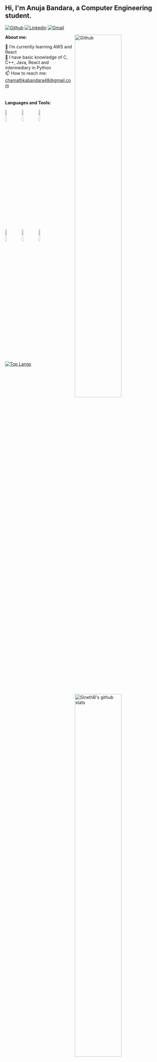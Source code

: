 ## Hi, I'm Anuja Bandara, a Computer Engineering student.


[![Github](https://img.shields.io/badge/-Github-000?style=flat&logo=Github&logoColor=white)](https://github.com/SinethB)
[![Linkedin](https://img.shields.io/badge/-LinkedIn-blue?style=flat&logo=Linkedin&logoColor=white)](https://www.linkedin.com/in//)
[![Gmail](https://img.shields.io/badge/-Gmail-c14438?style=flat&logo=Gmail&logoColor=white)](mailto:chamathkabandara48@gmail.com)
&nbsp;

**About me:**
<img width="55%" align="right" alt="Github" src="https://static.wixstatic.com/media/2be1ce_864567900845418ebfd61e297637464d~mv2.gif" />

🌱 I’m currently learning AWS and React  
🫡 I have basic knowledge of C, C++, Java, React and intermediary in Python  
📫 How to reach me: chamathkabandara48@gmail.com  

#
**Languages and Tools:** 

<p>

  <code><img width="10%" src="https://www.vectorlogo.zone/logos/python/python-ar21.svg"></code>
  <code><img width="10%" src="https://www.vectorlogo.zone/logos/java/java-ar21.svg"></code>
  <code><img width="10%" src="https://www.vectorlogo.zone/logos/reactjs/reactjs-ar21.svg"></code>
  <br />
  <code><img width="10%" src="https://www.vectorlogo.zone/logos/opencv/opencv-ar21.svg"></code>
  <code><img width="10%" src="https://www.vectorlogo.zone/logos/amazon_aws/amazon_aws-ar21.svg"></code>
  <code><img width="10%" src="https://www.vectorlogo.zone/logos/mysql/mysql-ar21.svg"></code>
  <br />
  
  # 
  [![Top Langs](https://github-readme-stats.vercel.app/api/top-langs/?username=SinethB&layout=donut&show_icons=true&theme=transparent)](https://github.com/SinethB/github-readme-stats)
  <a>
    <img width="55%" align="right" alt="SinethB's github stats" src="https://github-readme-stats.vercel.app/api?username=SinethB&show_icons=true&theme=transparent" />  
  </a>
  
  # 
</p>




